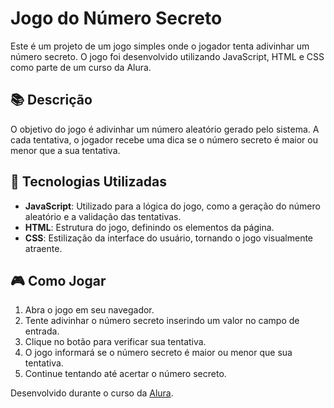 # Jogo do Número Secreto

Este é um projeto de um jogo simples onde o jogador tenta adivinhar um número secreto. O jogo foi desenvolvido utilizando JavaScript, HTML e CSS como parte de um curso da Alura.

## 📚 Descrição

O objetivo do jogo é adivinhar um número aleatório gerado pelo sistema. A cada tentativa, o jogador recebe uma dica se o número secreto é maior ou menor que a sua tentativa.

## 🚀 Tecnologias Utilizadas

- **JavaScript**: Utilizado para a lógica do jogo, como a geração do número aleatório e a validação das tentativas.
- **HTML**: Estrutura do jogo, definindo os elementos da página.
- **CSS**: Estilização da interface do usuário, tornando o jogo visualmente atraente.

## 🎮 Como Jogar

1. Abra o jogo em seu navegador.
2. Tente adivinhar o número secreto inserindo um valor no campo de entrada.
3. Clique no botão para verificar sua tentativa.
4. O jogo informará se o número secreto é maior ou menor que sua tentativa.
5. Continue tentando até acertar o número secreto.

Desenvolvido durante o curso da [Alura](https://www.alura.com.br/).
